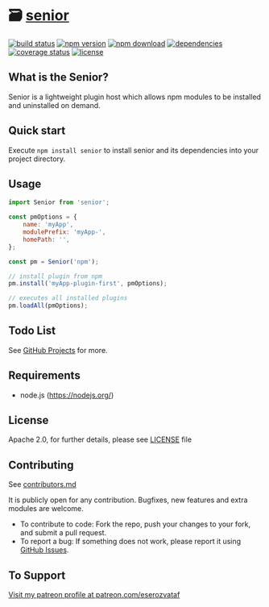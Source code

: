 # 🗃 [senior](https://github.com/eserozvataf/senior)

[![build status][build-image]][build-url]
[![npm version][npm-image]][npm-url]
[![npm download][download-image]][npm-url]
[![dependencies][dep-image]][dep-url]
[![coverage status][coverage-image]][coverage-url]
[![license][license-image]][license-url]


## What is the Senior?

Senior is a lightweight plugin host which allows npm modules to be installed and uninstalled on demand.


## Quick start

Execute `npm install senior` to install senior and its dependencies into your project directory.


## Usage

```js
import Senior from 'senior';

const pmOptions = {
    name: 'myApp',
    modulePrefix: 'myApp-',
    homePath: '',
};

const pm = Senior('npm');

// install plugin from npm
pm.install('myApp-plugin-first', pmOptions);

// executes all installed plugins
pm.loadAll(pmOptions);
```


## Todo List

See [GitHub Projects](https://github.com/eserozvataf/senior/projects) for more.


## Requirements

* node.js (https://nodejs.org/)


## License

Apache 2.0, for further details, please see [LICENSE](LICENSE) file


## Contributing

See [contributors.md](contributors.md)

It is publicly open for any contribution. Bugfixes, new features and extra modules are welcome.

* To contribute to code: Fork the repo, push your changes to your fork, and submit a pull request.
* To report a bug: If something does not work, please report it using [GitHub Issues](https://github.com/eserozvataf/senior/issues).


## To Support

[Visit my patreon profile at patreon.com/eserozvataf](https://www.patreon.com/eserozvataf)


[build-image]: https://travis-ci.org/eserozvataf/senior.svg?branch=master
[build-url]: https://travis-ci.org/eserozvataf/senior
[npm-image]: https://img.shields.io/npm/v/senior.svg?style=flat-square
[npm-url]: https://www.npmjs.com/package/senior
[download-image]: https://img.shields.io/npm/dt/senior.svg?style=flat-square
[dep-image]: https://img.shields.io/david/eserozvataf/senior.svg?style=flat-square
[dep-url]: https://github.com/eserozvataf/senior
[coverage-image]: https://codecov.io/gh/eserozvataf/senior/branch/master/graph/badge.svg
[coverage-url]: https://codecov.io/gh/eserozvataf/senior
[license-image]: https://img.shields.io/npm/l/senior.svg?style=flat-square
[license-url]: https://github.com/eserozvataf/senior/blob/master/LICENSE
